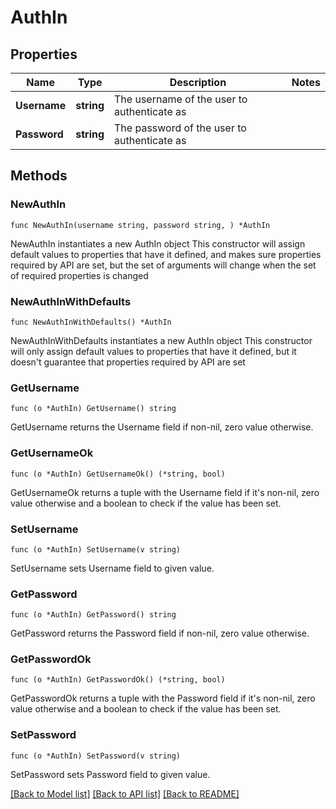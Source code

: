 # AuthIn

## Properties

Name | Type | Description | Notes
------------ | ------------- | ------------- | -------------
**Username** | **string** | The username of the user to authenticate as | 
**Password** | **string** | The password of the user to authenticate as | 

## Methods

### NewAuthIn

`func NewAuthIn(username string, password string, ) *AuthIn`

NewAuthIn instantiates a new AuthIn object
This constructor will assign default values to properties that have it defined,
and makes sure properties required by API are set, but the set of arguments
will change when the set of required properties is changed

### NewAuthInWithDefaults

`func NewAuthInWithDefaults() *AuthIn`

NewAuthInWithDefaults instantiates a new AuthIn object
This constructor will only assign default values to properties that have it defined,
but it doesn't guarantee that properties required by API are set

### GetUsername

`func (o *AuthIn) GetUsername() string`

GetUsername returns the Username field if non-nil, zero value otherwise.

### GetUsernameOk

`func (o *AuthIn) GetUsernameOk() (*string, bool)`

GetUsernameOk returns a tuple with the Username field if it's non-nil, zero value otherwise
and a boolean to check if the value has been set.

### SetUsername

`func (o *AuthIn) SetUsername(v string)`

SetUsername sets Username field to given value.


### GetPassword

`func (o *AuthIn) GetPassword() string`

GetPassword returns the Password field if non-nil, zero value otherwise.

### GetPasswordOk

`func (o *AuthIn) GetPasswordOk() (*string, bool)`

GetPasswordOk returns a tuple with the Password field if it's non-nil, zero value otherwise
and a boolean to check if the value has been set.

### SetPassword

`func (o *AuthIn) SetPassword(v string)`

SetPassword sets Password field to given value.



[[Back to Model list]](../README.md#documentation-for-models) [[Back to API list]](../README.md#documentation-for-api-endpoints) [[Back to README]](../README.md)


